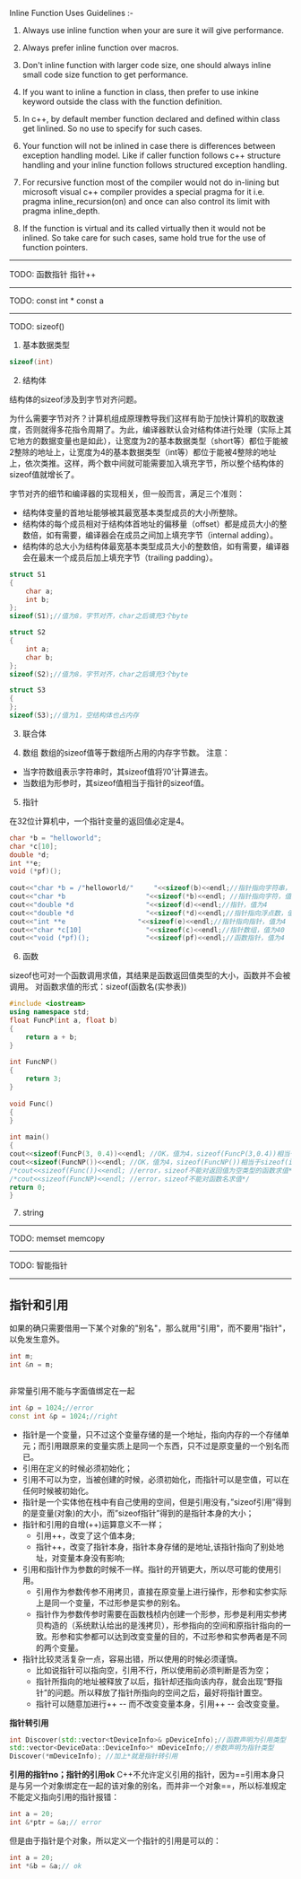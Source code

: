 Inline Function Uses Guidelines :-
1. Always use inline function when your are sure it will give performance.
1. Always prefer inline function over macros.
1. Don't inline function with larger code size, one should always inline small code size function to get performance.
1. If you want to inline a function in class, then prefer to use inkine keyword outside the class with the function definition.
1. In c++, by default member function declared and defined within class get linlined. So no use to specify for such cases.
1. Your function will not be inlined in case there is differences between exception handling model. Like if caller function follows c++ structure handling and your inline function follows structured exception handling.
1. For recursive function most of the compiler would not do in-lining but microsoft visual c++ compiler provides a special pragma for it i.e. pragma inline_recursion(on) and once can also control its limit with pragma inline_depth.

1. If the function is virtual and its called virtually then it would not be inlined. So take care for such cases, same hold true for the use of function pointers.

---
TODO:
函数指针
指针++

---
TODO:
const int * const a

---
TODO:
sizeof()
1. 基本数据类型
```cpp
sizeof(int)
```
2. 结构体

结构体的sizeof涉及到字节对齐问题。

为什么需要字节对齐？计算机组成原理教导我们这样有助于加快计算机的取数速度，否则就得多花指令周期了。为此，编译器默认会对结构体进行处理（实际上其它地方的数据变量也是如此），让宽度为2的基本数据类型（short等）都位于能被2整除的地址上，让宽度为4的基本数据类型（int等）都位于能被4整除的地址上，依次类推。这样，两个数中间就可能需要加入填充字节，所以整个结构体的sizeof值就增长了。

字节对齐的细节和编译器的实现相关，但一般而言，满足三个准则：
* 结构体变量的首地址能够被其最宽基本类型成员的大小所整除。
* 结构体的每个成员相对于结构体首地址的偏移量（offset）都是成员大小的整数倍，如有需要，编译器会在成员之间加上填充字节（internal adding）。
* 结构体的总大小为结构体最宽基本类型成员大小的整数倍，如有需要，编译器会在最末一个成员后加上填充字节（trailing padding）。

```cpp
struct S1
{
    char a;
    int b;
};
sizeof(S1);//值为8，字节对齐，char之后填充3个byte

struct S2
{
    int a;
    char b;
};
sizeof(S2);//值为8，字节对齐，char之后填充3个byte

struct S3
{    
};
sizeof(S3);//值为1，空结构体也占内存

```
3. 联合体

4. 数组
数组的sizeof值等于数组所占用的内存字节数。
注意：
* 当字符数组表示字符串时，其sizeof值将’/0’计算进去。
* 当数组为形参时，其sizeof值相当于指针的sizeof值。 


5. 指针

在32位计算机中，一个指针变量的返回值必定是4。
```cpp
char *b = "helloworld";  
char *c[10];  
double *d;  
int **e;  
void (*pf)();    
  
cout<<"char *b = /"helloworld/"     "<<sizeof(b)<<endl;//指针指向字符串，值为4  
cout<<"char *b                    "<<sizeof(*b)<<endl; //指针指向字符，值为1  
cout<<"double *d                  "<<sizeof(d)<<endl;//指针，值为4  
cout<<"double *d                  "<<sizeof(*d)<<endl;//指针指向浮点数，值为8  
cout<<"int **e                  "<<sizeof(e)<<endl;//指针指向指针，值为4  
cout<<"char *c[10]                "<<sizeof(c)<<endl;//指针数组，值为40  
cout<<"void (*pf)();              "<<sizeof(pf)<<endl;//函数指针，值为4
```

6. 函数

sizeof也可对一个函数调用求值，其结果是函数返回值类型的大小，函数并不会被调用。
对函数求值的形式：sizeof(函数名(实参表))
```cpp
#include <iostream>  
using namespace std;  
float FuncP(int a, float b)  
{  
    return a + b;  
}  
  
int FuncNP()  
{  
    return 3;  
}  
  
void Func()  
{  
}  
  
int main()  
{  
cout<<sizeof(FuncP(3, 0.4))<<endl; //OK，值为4，sizeof(FuncP(3,0.4))相当于sizeof(float)  
cout<<sizeof(FuncNP())<<endl; //OK，值为4，sizeof(FuncNP())相当于sizeof(int)  
/*cout<<sizeof(Func())<<endl; //error，sizeof不能对返回值为空类型的函数求值*/  
/*cout<<sizeof(FuncNP)<<endl; //error，sizeof不能对函数名求值*/  
return 0;  
}

```




7. string

---
TODO:
memset
memcopy

---
TODO:
智能指针

---

## 指针和引用

如果的确只需要借用一下某个对象的"别名"，那么就用"引用"，而不要用"指针"，以免发生意外。

```cpp
int m; 
int &n = m;



```
非常量引用不能与字面值绑定在一起
```cpp
int &p = 1024;//error
const int &p = 1024;//right
```

* 指针是一个变量，只不过这个变量存储的是一个地址，指向内存的一个存储单元；而引用跟原来的变量实质上是同一个东西，只不过是原变量的一个别名而已。
* 引用在定义的时候必须初始化；
* 引用不可以为空，当被创建的时候，必须初始化，而指针可以是空值，可以在任何时候被初始化。
* 指针是一个实体他在栈中有自己使用的空间，但是引用没有，”sizeof引用”得到的是变量(对象)的大小，而”sizeof指针”得到的是指针本身的大小；
* 指针和引用的自增(++)运算意义不一样；
    * 引用++，改变了这个值本身;
    * 指针++，改变了指针本身，指针本身存储的是地址,该指针指向了别处地址，对变量本身没有影响;
* 引用和指针作为参数的时候不一样。指针的开销更大，所以尽可能的使用引用。
    * 引用作为参数传参不用拷贝，直接在原变量上进行操作，形参和实参实际上是同一个变量，不过形参是实参的别名。
    * 指针作为参数传参时需要在函数栈桢内创建一个形参，形参是利用实参拷贝构造的（系统默认给出的是浅拷贝），形参指向的空间和原指针指向的一致。形参和实参都可以达到改变变量的目的，不过形参和实参两者是不同的两个变量。
* 指针比较灵活复杂一点，容易出错，所以使用的时候必须谨慎。
    * 比如说指针可以指向空，引用不行，所以使用前必须判断是否为空；
    * 指针所指向的地址被释放了以后，指针却还指向该内存，就会出现“野指针”的问题。所以释放了指针所指向的空间之后，最好将指针置空。
    * 指针可以随意加进行++ -- 而不改变变量本身，引用++ -- 会改变变量。

 **指针转引用**
```cpp
int Discover(std::vector<tDeviceInfo>& pDeviceInfo);//函数声明为引用类型
std::vector<DeviceData::DeviceInfo>* mDeviceInfo;//参数声明为指针类型
Discover(*mDeviceInfo); //加上*就是指针转引用
```

**引用的指针no；指针的引用ok**
C++不允许定义引用的指针，因为==引用本身只是与另一个对象绑定在一起的该对象的别名，而并非一个对象==，所以标准规定不能定义指向引用的指针报错：
```cpp
int a = 20;
int &*ptr = &a;// error
```
但是由于指针是个对象，所以定义一个指针的引用是可以的：
```cpp
int a = 20;
int *&b = &a;// ok
```